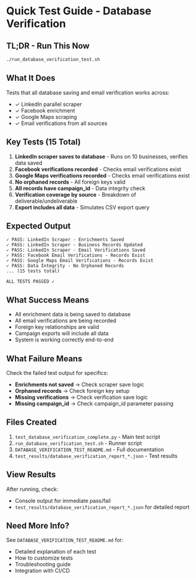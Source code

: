 # Quick Test Guide - Database Verification

## TL;DR - Run This Now

```bash
./run_database_verification_test.sh
```

## What It Does

Tests that all database saving and email verification works across:
- ✓ LinkedIn parallel scraper
- ✓ Facebook enrichment
- ✓ Google Maps scraping
- ✓ Email verifications from all sources

## Key Tests (15 Total)

1. **LinkedIn scraper saves to database** - Runs on 10 businesses, verifies data saved
2. **Facebook verifications recorded** - Checks email verifications exist
3. **Google Maps verifications recorded** - Checks email verifications exist
4. **No orphaned records** - All foreign keys valid
5. **All records have campaign_id** - Data integrity check
6. **Verification coverage by source** - Breakdown of deliverable/undeliverable
7. **Export includes all data** - Simulates CSV export query

## Expected Output

```
✓ PASS: LinkedIn Scraper - Enrichments Saved
✓ PASS: LinkedIn Scraper - Business Records Updated
✓ PASS: LinkedIn Scraper - Email Verifications Saved
✓ PASS: Facebook Email Verifications - Records Exist
✓ PASS: Google Maps Email Verifications - Records Exist
✓ PASS: Data Integrity - No Orphaned Records
... (15 tests total)

ALL TESTS PASSED ✓
```

## What Success Means

- All enrichment data is being saved to database
- All email verifications are being recorded
- Foreign key relationships are valid
- Campaign exports will include all data
- System is working correctly end-to-end

## What Failure Means

Check the failed test output for specifics:
- **Enrichments not saved** → Check scraper save logic
- **Orphaned records** → Check foreign key setup
- **Missing verifications** → Check verification save logic
- **Missing campaign_id** → Check campaign_id parameter passing

## Files Created

1. `test_database_verification_complete.py` - Main test script
2. `run_database_verification_test.sh` - Runner script
3. `DATABASE_VERIFICATION_TEST_README.md` - Full documentation
4. `test_results/database_verification_report_*.json` - Test results

## View Results

After running, check:
- Console output for immediate pass/fail
- `test_results/database_verification_report_*.json` for detailed report

## Need More Info?

See `DATABASE_VERIFICATION_TEST_README.md` for:
- Detailed explanation of each test
- How to customize tests
- Troubleshooting guide
- Integration with CI/CD
